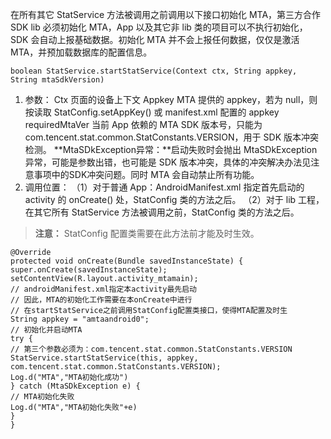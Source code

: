 在所有其它 StatService 方法被调用之前调用以下接口初始化 MTA，第三方合作 SDK lib 必须初始化 MTA，App 以及其它非 lib 类的项目可以不执行初始化，SDK 会自动上报基础数据。初始化 MTA 并不会上报任何数据，仅仅是激活 MTA，并预加载数据库的配置信息。
```
boolean StatService.startStatService(Context ctx, String appkey, String mtaSdkVersion)
```
1. 参数：
Ctx 页面的设备上下文
Appkey MTA 提供的 appkey，若为 null，则按读取 StatConfig.setAppKey() 或 manifest.xml 配置的 appkey requiredMtaVer 当前 App 依赖的 MTA SDK 版本号，只能为 com.tencent.stat.common.StatConstants.VERSION，用于 SDK 版本冲突检测。
**MtaSDkException异常：**启动失败时会抛出 MtaSDkException 异常，可能是参数出错，也可能是 SDK 版本冲突，具体的冲突解决办法见注意事项中的SDK冲突问题。同时 MTA 会自动禁止所有功能。
2. 调用位置：
（1）对于普通 App：AndroidManifest.xml 指定首先启动的 activity 的 onCreate() 处，StatConfig 类的方法之后。
（2）对于 lib 工程，在其它所有 StatService 方法被调用之前，StatConfig 类的方法之后。 
>**注意：**
>StatConfig 配置类需要在此方法前才能及时生效。

```
@Override
protected void onCreate(Bundle savedInstanceState) {
super.onCreate(savedInstanceState);
setContentView(R.layout.activity_mtamain);
// androidManifest.xml指定本activity最先启动
// 因此，MTA的初始化工作需要在本onCreate中进行
// 在startStatService之前调用StatConfig配置类接口，使得MTA配置及时生
String appkey = "amtaandroid0";
// 初始化并启动MTA
try {
// 第三个参数必须为：com.tencent.stat.common.StatConstants.VERSION
StatService.startStatService(this, appkey,
com.tencent.stat.common.StatConstants.VERSION);
Log.d("MTA","MTA初始化成功")
} catch (MtaSDkException e) {
// MTA初始化失败
Log.d("MTA","MTA初始化失败"+e)
}
}
```